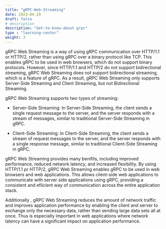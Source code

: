 ```yaml
---
title: "gRPC-Web-Streaming"
date: 2023-04-29
draft: false
# description
description: "Get-to-know-about grpc"
type : "learning-center"
weight: 3
---
```


gRPC Web Streaming is a way of using gRPC communication over HTTP/1.1 or HTTP/2, rather than using gRPC over a binary protocol like TCP. This enables gRPC to be used in web browsers, which do not support binary protocols. However, since HTTP/1.1 and HTTP/2 do not support bidirectional streaming, gRPC Web Streaming does not support bidirectional streaming, which is a feature of gRPC. As a result, gRPC Web Streaming only supports Server-Side Streaming and Client Streaming, but not Bidirectional Streaming.

gRPC Web Streaming supports two types of streaming:

- Server-Side Streaming: In Server-Side Streaming, the client sends a single request message to the server, and the server responds with a stream of messages, similar to traditional Server-Side Streaming in gRPC.

-  Client-Side Streaming: In Client-Side Streaming, the client sends a stream of request messages to the server, and the server responds with a single response message, similar to traditional Client-Side Streaming in gRPC.


gRPC Web Streaming provides many benifits, including improved performance, reduced network latency, and increased flexibility. By using HTTP/1.1 pr HTTP/2, gRPC Web Streaming enables gRPC to be used in web browsers and web applications. This allows client-side web applications to communicate with server side applications using gRPC, providing a consistent and efiicient way of communication across the entire application stack.

Additionally , gRPC Web Streaming reduces the amount of network traffic and improves application performance by enabling the client and server to exchange only the necessary data, rather than sending large data sets all at once. Thus is especially important in web applications where network latency can have a significant impact on application performance.


